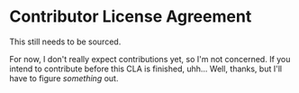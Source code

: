 # Contributor License Agreement

This still needs to be sourced.

For now, I don't really expect contributions yet, so I'm not concerned.
If you intend to contribute before this CLA is finished, uhh... Well, thanks, but I'll have to figure *something* out.
